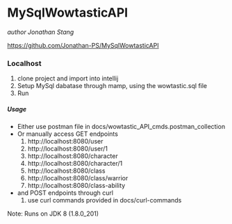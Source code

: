 
# MySqlWowtasticAPI
_author Jonathan Stang_

https://github.com/Jonathan-PS/MySqlWowtasticAPI

### Localhost
1. clone project and import into intellij
2. Setup MySql dabatase through mamp, using the wowtastic.sql file
3. Run 


##### Usage
- Either use postman file in docs/wowtastic_API_cmds.postman_collection
- Or manually access GET endpoints
  1. http://localhost:8080/user
  2. http://localhost:8080/user/1
  3. http://localhost:8080/character
  4. http://localhost:8080/character/1
  5. http://localhost:8080/class
  6. http://localhost:8080/class/warrior
  7. http://localhost:8080/class-ability
- and POST endpoints through curl
  1. use curl commands provided in docs/curl-commands


Note: Runs on JDK 8 (1.8.0_201)
